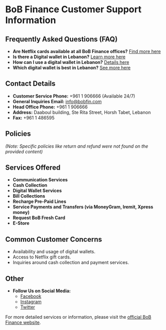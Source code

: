# BoB Finance Customer Support Information

## Frequently Asked Questions (FAQ)
- **Are Netflix cards available at all BoB Finance offices?** [Find more here](https://www.bob-finance.com/Inside/FAQ/792817dd-5d5f-4703-8b16-632f355c716c)
- **Is there a Digital wallet in Lebanon?** [Learn more here](https://www.bob-finance.com/Inside/FAQ/63ea8c52-01c5-4925-a72f-2f3baa6dd372)
- **How can I use a digital wallet in Lebanon?** [Details here](https://www.bob-finance.com/Inside/FAQ/4c8c4a9c-bfb4-4585-98c1-c4cc29380a88)
- **Which digital wallet is best in Lebanon?** [See more here](https://www.bob-finance.com/Inside/FAQ/931816f9-05d4-4c2b-acdf-76abef14b05f)

## Contact Details
- **Customer Service Phone:** +961 1 906666 (Available 24/7)
- **General Inquiries Email:** [info@bobfin.com](mailto:info@bobfin.com)
- **Head Office Phone:** +961 1 906666
- **Address:** Daaboul building, Ste Rita Street, Horsh Tabet, Lebanon
- **Fax:** +961 1 486595

## Policies
_(Note: Specific policies like return and refund were not found on the provided content)_

## Services Offered
- **Communication Services**
- **Cash Collection**
- **Digital Wallet Services**
- **Bill Collections**
- **Recharge Pre-Paid Lines**
- **Service Payments and Transfers (via MoneyGram, Iremit, Xpress money)**
- **Request BoB Fresh Card**
- **E-Store**

## Common Customer Concerns
- Availability and usage of digital wallets.
- Access to Netflix gift cards.
- Inquiries around cash collection and payment services.

## Other
- **Follow Us on Social Media:**
   - [Facebook](https://www.facebook.com/BobFinanceSal)
   - [Instagram](https://www.instagram.com/BoB_Finance)
   - [Twitter](https://twitter.com/BoBFinance2)

For more detailed services or information, please visit the [official BoB Finance website](https://www.bob-finance.com/).